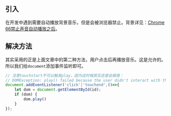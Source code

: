 ## 引入
在开发中遇到需要自动播放背景音乐，但是会被浏览器禁止。背景详见：[Chrome 66禁止声音自动播放之后](https://juejin.cn/post/6844903605170864136)。
## 解决方法
其实采用的正是上面文章中的第二种方法，用户点击后再播放音乐。这是允许的。所以我们给`document`添加事件监听即可。
```js
// 注意touchstart不可以触发play，因为这时候其实还是会报错：
// DOMException: play() failed because the user didn't interact with the document first.
document.addEventListener('click'|'touchend',()=>{
	let dom = document.getElementById(id);
	if (dom) {
		dom.play()
	}
});
```